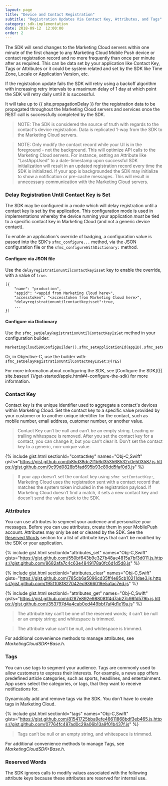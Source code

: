 ```yaml
---
layout: page
title: "Device and Contact Registration"
subtitle: "Registration Updates Via Contact Key, Attributes, and Tags"
category: sdk-implementation
date: 2018-09-12  12:00:00
order: 2
---
```


The SDK will send changes to the Marketing Cloud servers within one minute of the first change to any Marketing Cloud Mobile Push device or contact registration record and no more frequently than once per minute after as required.  This can be data set by your application like Contact Key, Tags or Attributes or it could be system related and set by the SDK like Time Zone, Locale or Application Version, etc.

If the registration update fails the SDK will retry using a backoff algorithm with increasing retry intervals to a maximum delay of 1 day at which point the SDK will retry daily until it is successful.

It will take up to {{ site.propagationDelay }} for the registration data to be propagated throughout the Marketing Cloud servers and services once the REST call is successfully completed by the SDK.

> NOTE: The SDK is considered the source of truth with regards to the contact's device registration.  Data is replicated 1-way from the SDK to the Marketing Cloud servers.

> NOTE: Only modify the contact record while your UI is in the foreground - not the background.  This will optimize API calls to the Marketing Cloud servers.  For instance, setting an Attribute like “LastAppUsed” to a date-timestamp upon successful SDK initialization will result in an updated registration record every time the SDK is initialized.  If your app is backgrounded the SDK may initialize to show a notification or pre-cache messages.  This will result in unnecessary communication with the Marketing Cloud servers.

### Delay Registration Until Contact Key is Set

The SDK may be configured in a mode which will delay registration until a contact key is set by the application. This configuration mode is used in implementations whereby the device running your application *must* be tied to a specific contact key in Marketing Cloud (and not a generic device contact).

To enable an application's override of badging, a configuration value is passed into the SDK's `sfmc_configure...` method, via the JSON configuration file or the `sfmc_configureWithDictionary:` method. 



#### Configure via JSON file

Use the `delayregistrationuntilcontactkeyisset` key to enable the override, with a value of `true`.

    [{
	    "name": "production",
	    "appid": "<appid from Marketing Cloud here>",
	    "accesstoken": "<accesstoken from Marketing Cloud here>",
	    "delayregistrationuntilcontactkeyisset":true,
	    ...
    }]

#### Configure via Dictionary

Use the `sfmc_setDelayRegistrationUntilContactKeyIsSet` method in your configuration builder:

    MarketingCloudSDKConfigBuilder().sfmc_setApplicationId(appID).sfmc_setAccessToken(accessToken).sfmc_setDelayRegistrationUntilContactKeyIsSet(true).sfmc_build()!```

Or, in Objective-C, use the builder with: `sfmc_setDelayRegistrationUntilContactKeyIsSet:@(YES)`

For more information about configuring the SDK, see [Configure the SDK]({{ site.baseurl }}/get-started/apple.html#4-configure-the-sdk) for more information.

### Contact Key

Contact key is the unique identifier used to aggregate a contact's devices within Marketing Cloud. Set the contact key to a specific value provided by your customer or to another unique identifier for the contact, such as mobile number, email address, customer number, or another value.

> Contact Key can’t be null and can’t be an empty string. Leading or trailing whitespace is removed. After you set the contact key for a contact, you can change it, but you can’t clear it. Don’t set the contact key to a generic, non-unique value.

{% include gist.html sectionId="contactkey" names="Obj-C,Swift" gists="https://gist.github.com/b85d38dc2f1b6d353568532c0e503587.js,https://gist.github.com/9c99d0828b5fad695b93c89dd5faf0d3.js" %}

> If your app doesn’t set the contact key using `sfmc_setContactKey:`, Marketing Cloud uses the registration sent with a contact record that matches the system token included in the registration payload. If Marketing Cloud doesn’t find a match, it sets a new contact key and doesn’t send the value back to the SDK.

### Attributes

You can use attributes to segment your audience and personalize your messages. Before you can use attributes, create them in your MobilePush account. Attributes may only be set or cleared by the SDK. See the [Reserved Words](#reserved-words) section for a list of attribute keys that can’t be modified by the SDK or your application.

{% include gist.html sectionId="attributes_set" names="Obj-C,Swift" gists="https://gist.github.com/550bf643b9e327b48ae4815a7bf3d011.js,https://gist.github.com/8682afa7c4c63e4849178a0fc6d1d5d8.js" %}

{% include gist.html sectionId="attributes_clear" names="Obj-C,Swift" gists="https://gist.github.com/785cb6a5096cd35ff4e85cb10211dae3.js,https://gist.github.com/1951108f827042ec9366019e5a1ac7ed.js" %}

{% include gist.html sectionId="attributes_get" names="Obj-C,Swift" gists="https://gist.github.com/d287e892e988081f4d7ab27c98fd579b.js,https://gist.github.com/353797d4a4cab0ed449bbf7af4d1e19a.js" %}

> The attribute key can’t be one of the reserved words; it can’t be null or an empty string; and whitespace is trimmed.

> The attribute value can’t be null, and whitespace is trimmed.

For additional convenience methods to manage attributes, see *MarketingCloudSDK+Base.h*.

### Tags

You can use tags to segment your audience. Tags are commonly used to allow customers to express their interests. For example, a news app offers predefined article categories, such as sports, headlines, and entertainment. App users select the categories, or tags, that they want to receive notifications for.  

Dynamically add and remove tags via the SDK. You don’t have to create tags in Marketing Cloud.

{% include gist.html sectionId="tags" names="Obj-C,Swift" gists="https://gist.github.com/81541725bba9efe46611868bdf3eb465.js,https://gist.github.com/07764fc487ad0c29a06b13a9f01b437f.js" %}

> Tags can’t be null or an empty string, and whitespace is trimmed.

For additional convenience methods to manage Tags, see *MarketingCloudSDK+Base.h*.

### Reserved Words

The SDK ignores calls to modify values associated with the following attribute keys because these attributes are reserved for internal use.

<script src="<script src="https://gist.github.com/sfmc-mobilepushsdk/d203ad25ac96ed8cb570d9c40910cf0a.js"></script>
